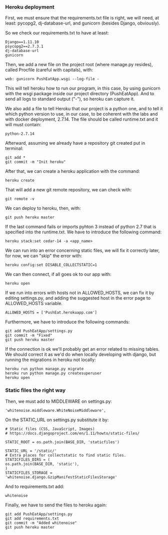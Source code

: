 ### Heroku deployment

First, we must ensure that the requirements.txt file is right, we will need, at least: pycopg2, dj-database-url, and gunicorn (besides Django, obviously).

So we check our requirements.txt to have at least:

    Django==1.11.10
    psycopg2==2.7.3.1
    dj-database-url
    gunicorn

Then, we add a new file on the project root (where manage.py resides), called Procfile (careful with capitals), with:

    web: gunicorn PushEatApp.wsgi --log-file -

This will tell heroku how to run our program, in this case, by using gunicorn with the wsgi package inside our project directory (PushEatApp). And to send all logs to standard output ("-"), so heroku can capture it.

We also add a file to tell Heroku that our project is a python one, and to tell it which python version to use, in our case, to be coherent with the labs and with docker deployment, 2.7.14. The file should be called runtime.txt and it will must contain:

    python-2.7.14

Afterward, assuming we already have a repository git created put in terminal:

    git add *
    git commit -m "Init heroku"

After that, we can create a heroku application with the command:

    heroku create

That will add a new git remote repository, we can check with:

    git remote -v
    
We can deploy to heroku, then, with:

    git push heroku master
    
If the last command fails or imports pyhton 3 instead of python 2.7 that is specified into the runtime.txt. We have to introduce the following command:
    
    heroku stack:set cedar-14 -a <app_name>
    
We can run into an error concerning static files, we will fix it correctly later, for now, we can "skip" the error with:

    heroku config:set DISABLE_COLLECTSTATIC=1

We can then connect, if all goes ok to our app with:

    heroku open

If we run into errors with hosts not in ALLOWED_HOSTS, we can fix it by editing settings.py, and adding the suggested host in the error page to ALLOWED_HOSTS variable.

    ALLOWED_HOSTS = ['PushEat.herokuapp.com']
    
Furthermore, we have to introduce the following commands:

    git add PushEatApp/settings.py
    git commit -m "Fixed"
    git push heroku master

If the connection is ok we'll probably get an error related to missing tables. We should correct it as we'd do when locally developing with django, but running the migrations in heroku not locally:

    heroku run python manage.py migrate
    heroku run python manage.py createsuperuser
    heroku open
    
 ### Static files the right way

Then, we must add to MIDDLEWARE on settings.py:

    'whitenoise.middleware.WhiteNoiseMiddleware',
    
On the STATIC_URL on settings.py substitute it by:

    # Static files (CSS, JavaScript, Images)
    # https://docs.djangoproject.com/en/1.11/howto/static-files/

    STATIC_ROOT = os.path.join(BASE_DIR, 'staticfiles')

    STATIC_URL = '/static/'
    # Extra places for collectstatic to find static files.
    STATICFILES_DIRS = (
    os.path.join(BASE_DIR, 'static'),
    )
    STATICFILES_STORAGE = 'whitenoise.django.GzipManifestStaticFilesStorage'

And to requirements.txt add:

    whitenoise

Finally, we have to send the files to heroku again:

    git add PushEatApp/settings.py
    git add requirements.txt
    git commit -m "Added whitenoise"
    git push heroku master


    
